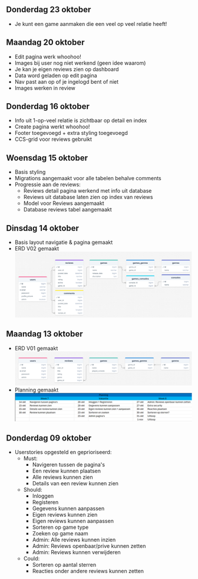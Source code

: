 ## Donderdag 23 oktober
- Je kunt een game aanmaken die een veel op veel relatie heeft!

## Maandag 20 oktober
- Edit pagina werk whoohoo!
- Images bij user nog niet werkend (geen idee waarom)
- Je kan je eigen reviews zien op dashboard
- Data word geladen op edit pagina 
- Nav past aan op of je ingelogd bent of niet
- Images werken in review

## Donderdag 16 oktober
- Info uit 1-op-veel relatie is zichtbaar op detail en index
- Create pagina werkt whoohoo!
- Footer toegevoegd + extra styling toegevoegd 
- CCS-grid voor reviews gebruikt

## Woensdag 15 oktober
- Basis styling 
- Migrations aangemaakt voor alle tabelen behalve comments 
- Progressie aan de reviews:
  - Reviews detail pagina werkend met info uit database
  - Reviews uit database laten zien op index van reviews
  - Model voor Reviews aangemaakt
  - Database reviews tabel aangemaakt

## Dinsdag 14 oktober
- Basis layout navigatie & pagina gemaakt
- ERD V02 gemaakt ![ERD V02](images/Erd_v02.png)

## Maandag 13 oktober
- ERD V01 gemaakt ![ERD V01](images/Erd_v01.png)
- Planning gemaakt ![Planning V01](images/Planning_v01.png)

## Donderdag 09 oktober
- Userstories opgesteld en geprioriseerd:
  - Must:
      - Navigeren tussen de pagina's
      - Een review kunnen plaatsen
      - Alle reviews kunnen zien
      - Details van een review kunnen zien
  - Should:
      - Inloggen
      - Registeren
      - Gegevens kunnen aanpassen
      - Eigen reviews kunnen zien
      - Eigen reviews kunnen aanpassen
      - Sorteren op game type
      - Zoeken op game naam
      - Admin: Alle reviews kunnen inzien
      - Admin: Reviews openbaar/prive kunnen zetten
      - Admin: Reviews kunnen verwijderen
  - Could:
      - Sorteren op aantal sterren
      - Reacties onder andere reviews kunnen zetten
